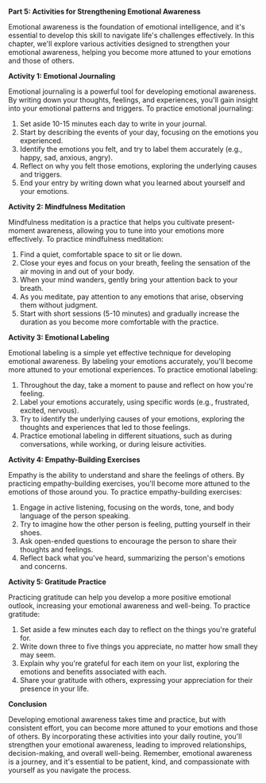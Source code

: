 <p><strong>Part 5: Activities for Strengthening Emotional Awareness</strong></p>

<p>Emotional awareness is the foundation of emotional intelligence, and it's essential to develop this skill to navigate life's challenges effectively. In this chapter, we'll explore various activities designed to strengthen your emotional awareness, helping you become more attuned to your emotions and those of others.</p>

<p><strong>Activity 1: Emotional Journaling</strong></p>

<p>Emotional journaling is a powerful tool for developing emotional awareness. By writing down your thoughts, feelings, and experiences, you'll gain insight into your emotional patterns and triggers. To practice emotional journaling:</p>

<ol>
<li>Set aside 10-15 minutes each day to write in your journal.</li>
<li>Start by describing the events of your day, focusing on the emotions you experienced.</li>
<li>Identify the emotions you felt, and try to label them accurately (e.g., happy, sad, anxious, angry).</li>
<li>Reflect on why you felt those emotions, exploring the underlying causes and triggers.</li>
<li>End your entry by writing down what you learned about yourself and your emotions.</li>
</ol>

<p><strong>Activity 2: Mindfulness Meditation</strong></p>

<p>Mindfulness meditation is a practice that helps you cultivate present-moment awareness, allowing you to tune into your emotions more effectively. To practice mindfulness meditation:</p>

<ol>
<li>Find a quiet, comfortable space to sit or lie down.</li>
<li>Close your eyes and focus on your breath, feeling the sensation of the air moving in and out of your body.</li>
<li>When your mind wanders, gently bring your attention back to your breath.</li>
<li>As you meditate, pay attention to any emotions that arise, observing them without judgment.</li>
<li>Start with short sessions (5-10 minutes) and gradually increase the duration as you become more comfortable with the practice.</li>
</ol>

<p><strong>Activity 3: Emotional Labeling</strong></p>

<p>Emotional labeling is a simple yet effective technique for developing emotional awareness. By labeling your emotions accurately, you'll become more attuned to your emotional experiences. To practice emotional labeling:</p>

<ol>
<li>Throughout the day, take a moment to pause and reflect on how you're feeling.</li>
<li>Label your emotions accurately, using specific words (e.g., frustrated, excited, nervous).</li>
<li>Try to identify the underlying causes of your emotions, exploring the thoughts and experiences that led to those feelings.</li>
<li>Practice emotional labeling in different situations, such as during conversations, while working, or during leisure activities.</li>
</ol>

<p><strong>Activity 4: Empathy-Building Exercises</strong></p>

<p>Empathy is the ability to understand and share the feelings of others. By practicing empathy-building exercises, you'll become more attuned to the emotions of those around you. To practice empathy-building exercises:</p>

<ol>
<li>Engage in active listening, focusing on the words, tone, and body language of the person speaking.</li>
<li>Try to imagine how the other person is feeling, putting yourself in their shoes.</li>
<li>Ask open-ended questions to encourage the person to share their thoughts and feelings.</li>
<li>Reflect back what you've heard, summarizing the person's emotions and concerns.</li>
</ol>

<p><strong>Activity 5: Gratitude Practice</strong></p>

<p>Practicing gratitude can help you develop a more positive emotional outlook, increasing your emotional awareness and well-being. To practice gratitude:</p>

<ol>
<li>Set aside a few minutes each day to reflect on the things you're grateful for.</li>
<li>Write down three to five things you appreciate, no matter how small they may seem.</li>
<li>Explain why you're grateful for each item on your list, exploring the emotions and benefits associated with each.</li>
<li>Share your gratitude with others, expressing your appreciation for their presence in your life.</li>
</ol>

<p><strong>Conclusion</strong></p>

<p>Developing emotional awareness takes time and practice, but with consistent effort, you can become more attuned to your emotions and those of others. By incorporating these activities into your daily routine, you'll strengthen your emotional awareness, leading to improved relationships, decision-making, and overall well-being. Remember, emotional awareness is a journey, and it's essential to be patient, kind, and compassionate with yourself as you navigate the process.</p>
